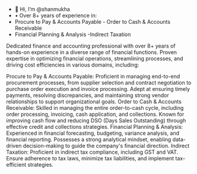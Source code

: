 - 👋 Hi, I’m @shanmukha
- •	Over 8+ years of experience in:
- Procure to Pay & Accounts Payable		- Order to Cash & Accounts Receivable	
- Financial Planning & Analysis			-Indirect Taxation

Dedicated finance and accounting professional with over 8+ years of hands-on experience in a diverse range of financial functions. Proven expertise in optimizing financial operations, streamlining processes, and driving cost efficiencies in various domains, including:

Procure to Pay & Accounts Payable: Proficient in managing end-to-end procurement processes, from supplier selection and contract negotiation to purchase order execution and invoice processing. Adept at ensuring timely payments, resolving discrepancies, and maintaining strong vendor relationships to support organizational goals.
Order to Cash & Accounts Receivable: Skilled in managing the entire order-to-cash cycle, including order processing, invoicing, cash application, and collections. Known for improving cash flow and reducing DSO (Days Sales Outstanding) through effective credit and collections strategies.
Financial Planning & Analysis: Experienced in financial forecasting, budgeting, variance analysis, and financial reporting. Possesses a strong analytical mindset, enabling data-driven decision-making to guide the company's financial direction.
Indirect Taxation: Proficient in indirect tax compliance, including GST and VAT. Ensure adherence to tax laws, minimize tax liabilities, and implement tax-efficient strategies.
